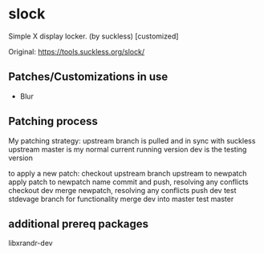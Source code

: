 # slock
Simple X display locker. (by suckless) [customized]


Original: https://tools.suckless.org/slock/

## Patches/Customizations in use
- Blur


## Patching process
My patching strategy:
    upstream branch is pulled and in sync with suckless upstream
    master is my normal current running version
    dev is the testing version

to apply a new patch:
    checkout upstream
    branch upstream to newpatch
    apply patch to newpatch name
    commit and push, resolving any conflicts
    checkout dev
    merge newpatch, resolving any conflicts
    push dev
    test stdevage branch for functionality
    merge dev into master
    test master

## additional prereq packages
libxrandr-dev
